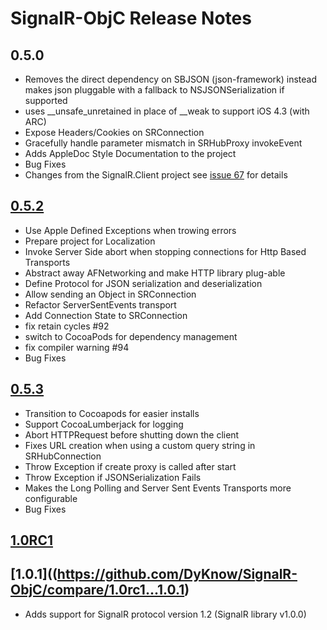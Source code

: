 # SignalR-ObjC Release Notes

## 0.5.0

* Removes the direct dependency on SBJSON (json-framework) instead makes json pluggable with a fallback to NSJSONSerialization if supported
* uses __unsafe_unretained in place of __weak to support iOS 4.3 (with ARC)
* Expose Headers/Cookies on SRConnection
* Gracefully handle parameter mismatch in SRHubProxy invokeEvent
* Adds AppleDoc Style Documentation to the project
* Bug Fixes
* Changes from the SignalR.Client project see [issue 67](https://github.com/DyKnow/SignalR-ObjC/issues/67) for details


## [0.5.2](https://github.com/DyKnow/SignalR-ObjC/compare/0.5.0...0.5.2)

* Use Apple Defined Exceptions when trowing errors
* Prepare project for Localization
* Invoke Server Side abort when stopping connections for Http Based Transports
* Abstract away AFNetworking and make HTTP library plug-able
* Define Protocol for JSON serialization and deserialization
* Allow sending an Object in SRConnection
* Refactor ServerSentEvents transport
* Add Connection State to SRConnection
* fix retain cycles #92
* switch to CocoaPods for dependency management
* fix compiler warning #94
* Bug Fixes

## [0.5.3](https://github.com/DyKnow/SignalR-ObjC/compare/0.5.2...0.5.3)

* Transition to Cocoapods for easier installs
* Support CocoaLumberjack for logging
* Abort HTTPRequest before shutting down the client
* Fixes URL creation when using a custom query string in SRHubConnection
* Throw Exception if create proxy is called after start
* Throw Exception if JSONSerialization Fails
* Makes the Long Polling and Server Sent Events Transports more configurable
* Bug Fixes

## [1.0RC1](https://github.com/DyKnow/SignalR-ObjC/compare/0.5.3...1.0rc1)


## [1.0.1]((https://github.com/DyKnow/SignalR-ObjC/compare/1.0rc1...1.0.1)

* Adds support for SignalR protocol version 1.2 (SignalR library v1.0.0)